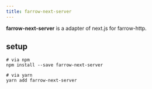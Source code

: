 ```yaml
---
title: farrow-next-server
---
```


**farrow-next-server** is a adapter of next.js for farrow-http.

## setup

```shell
# via npm
npm install --save farrow-next-server

# via yarn
yarn add farrow-next-server
```
